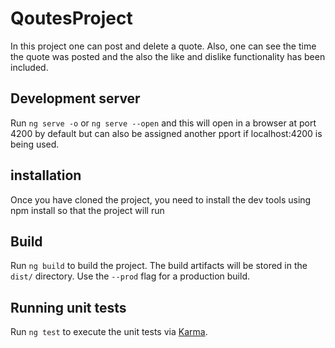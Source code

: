 # QoutesProject

In this project one can post and delete a quote. Also, one can see the time the quote was posted and the also the like and dislike functionality has been included.

## Development server

Run `ng serve -o` or `ng serve --open` and this will open in a browser at port 4200 by default but can also be assigned another pport if localhost:4200 is being used.
## installation
Once you have cloned the project, you need to install the dev tools using npm install so that the project will run



## Build

Run `ng build` to build the project. The build artifacts will be stored in the `dist/` directory. Use the `--prod` flag for a production build.

## Running unit tests

Run `ng test` to execute the unit tests via [Karma](https://karma-runner.github.io).